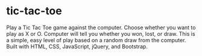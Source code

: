 # tic-tac-toe

Play a Tic Tac Toe game against the computer.  Choose whether you want to play as X or O.  Computer will tell you whether you won, lost, or draw.  This is a simple, easy level of play based on a random draw from the computer.  Built with HTML, CSS, JavaScript, jQuery, and Bootstrap.
